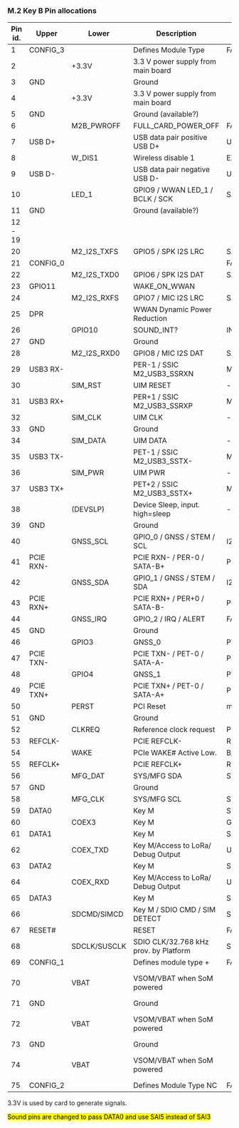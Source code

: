 ### M.2 Key B Pin allocations

| Pin id.	| Upper     | Lower      | Description                        | Counterpoint   | Voltage Level | Spec Feature |
|-----------|-----------|------------|------------------------------------|----------------|---------------|--------------|
| 1         | CONFIG_3  |		     | Defines Module Type	              | FACE-EX        |               |
| 2         |           | +3.3V	     | 3.3 V power supply from main board |  			   | 3.3V          |
| 3	        | GND		|            | Ground	                          |                |  GND		   |
| 4	        | 	        | +3.3V	     | 3.3 V power supply from main board |                | 3.3V          |
| 5	        | GND		|            | Ground (available?)                |                | GND	       |
| 6	        | 	        | M2B_PWROFF | FULL_CARD_POWER_OFF                |	FACE-EX P6.4   | 3.3V          |
| 7	        | USB D+	|            | USB data pair positive	USB D+    | USB D+         |     |			
| 8	        | 	        | W_DIS1     | Wireless disable 1				  | EXB.3          |               |
| 9	        | USB D-	|            | USB data pair negative	USB D-    | USB D-         |     |			
| 10        | 	        | LED_1      | GPIO9 / WWAN LED_1 / BCLK / SCK    | SAI5_TXC/P2.55 | 3.3V          |
| 11	    | GND		|            | Ground (available?)	              |                | GND          |
| 12 - 19   |			|            |                                    |                |            |   		
| 20        |           | M2_I2S_TXFS| GPIO5 / SPK I2S LRC                | SAI5_TXFS/P2.53| 1.8V          |
| 21	    | CONFIG_0	|            |		  			                  | FACE-EX        |              |
| 22	    |           | M2_I2S_TXD0| GPIO6 / SPK I2S DAT                | SAI5_TXD0/P2.60| 1.8V         |
| 23	    | GPIO11    |            | 	WAKE_ON_WWAN		              |                | 1.8V         |
| 24	    |           | M2_I2S_RXFS| GPIO7 / MIC I2S LRC			      | SAI5_RXFS/P1.34| 1.8V         |
| 25        | DPR       | 	         | WWAN Dynamic Power Reduction       |                | 1.8V         |
| 26	    |           | GPIO10     | SOUND_INT?                         | INT pin?       | 1.8V         |
| 27	    | GND		|            | Ground	                          |                | GND          |
| 28        |           | M2_I2S_RXD0| GPIO8 / MIC I2S DAT			      | SAI5_RXD0/P1.28| 1.8V         |
| 29	    | USB3 RX-	|            | PER-1 / SSIC	M2_USB3_SSRXN		  | M2_USB3_SSRX-  |              |	
| 30	    |           | SIM_RST    | UIM RESET			              | -              |              |
| 31        | USB3 RX+  |            | PER+1 / SSIC	M2_USB3_SSRXP		  | M2_USB3_SSRX+  |              |	
| 32		|           | SIM_CLK    | UIM CLK			                  | -              |              |
| 33        | GND		|            | Ground                             |                | GND	      |
| 34		|           | SIM_DATA	 | UIM DATA			                  | -              |              |
| 35        | USB3 TX-	|            | PET-1 / SSIC	M2_USB3_SSTX-	      | M2_USB3_SSTX-  |              |
| 36        |           | SIM_PWR    | UIM PWR			                  | -              |              |
| 37        | USB3 TX+  |            | PET+2 / SSIC	M2_USB3_SSTX+		  | M2_USB3_SSTX+  |              |
| 38        | 	        | (DEVSLP)   | Device Sleep, input. high=sleep    | -              | 3.3V         | SATA only |
| 39        | GND       |            | Ground	                          |                | GND          |
| 40        | 	        | GNSS_SCL   | GPIO_0 / GNSS / STEM / SCL         | I2C3 SCL       | 1.8V         |
| 41        | PCIE RXN-	|            | PCIE RXN- / PER-0 / SATA-B+        | PCIE RXN-      |          |			
| 42        | 	        | GNSS_SDA   | GPIO_1 / GNSS / STEM / SDA         | I2C3 SDA       | 1.8V         |
| 43        | PCIE RXN+ |            | PCIE RXN+ / PER+0 / SATA-B-        |	PCIE RXN+      | 1.8V          |
| 44        | 	        | GNSS_IRQ   | GPIO_2 / IRQ / ALERT               | FACE-EX        | 1.8V          |
| 45        | GND		|            | Ground	                          |                | GND           |
| 46        | 	        | GPIO3      | GNSS_0                             | PWM2_OUT       | 1.8V          |
| 47        | PCIE TXN- |            | PCIE TXN- / PET-0 / SATA-A-        | PCIE TXN-      | 1.8V      |			
| 48        | 	        | GPIO4      | GNSS_1                             | PWM3_OUT       | 1.8V          |
| 49        | PCIE TXN+	|            | PCIE TXN+ / PET-0 / SATA-A+        | PCIE TXN+      | 1.8V      |			
| 50        |           | PERST	     | PCI Reset	                      | mPCIe_PERST    | 3.3V              |
| 51        | GND		|            | Ground                             |                | GND           |
| 52        | 	        | CLKREQ     | Reference clock request		      | PCIE_CLKREQ_B  | 3.3V         |
| 53        | REFCLK-   |            | PCIE REFCLK-	                      | REFCLK-        |              |
| 54        | 	        | WAKE       | PCIe WAKE# Active Low.	          | B_PCIE_WAKE    | 3.3V        |		
| 55        | REFCLK+   |            | PCIE REFCLK+				          | REFCLK+        |              |
| 56        | 	        | MFG_DAT    | SYS/MFG SDA                        | SYS I2C SDA    |               |	
| 57        | GND		|            | Ground                             |                |               |
| 58        | 	        | MFG_CLK    | SYS/MFG SCL                        | SYS I2C SCL    |               |
| 59        | DATA0     |            | Key M                              | SD2_DATA0      | 3.3V          |
| 60        | 	        | COEX3      | Key M                              | GPIO4_IO21     |               |
| 61        | DATA1     |            | Key M                              | SD2_DATA1      | 3.3V          |
| 62        | 	        | COEX_TXD   | Key M/Access to LoRa/ Debug Output | UART2_TXD      | 1.8V          |
| 63        | DATA2     |            | Key M                              | SD2_DATA2      | 3.3V          |
| 64        | 	        | COEX_RXD   | Key M/Access to LoRa/ Debug Output | UART2_RXD      | 1.8V          |
| 65        | DATA3     |            | Key M                              | SD2_DATA3      | 3.3V          |
| 66        | 	        |SDCMD/SIMCD | Key M / SDIO CMD / SIM DETECT      | SD2_CMD        | 3.3V          |
| 67        | RESET#	|            | RESET			                  | FACE-EX        | 1.8V         | WWAN
| 68        |           |SDCLK/SUSCLK| SDIO CLK/32.768 kHz prov. by Platform    | SD2_CLK  | +3.3V         |   			
| 69        | CONFIG_1	|            | Defines module type			+	  | FACE-EX P6.1   |               |
| 70        |           | VBAT       | VSOM/VBAT when SoM powered         |                | +3.1V - +4.4V |
| 71        | GND		|            | Ground				              |                | GND           |
| 72        |           | VBAT       | VSOM/VBAT when SoM powered         |                | +3.1V - +4.4V |
| 73        | GND		|            | Ground				              |                | GND           |
| 74        | 	        | VBAT       | VSOM/VBAT when SoM powered         |                | +3.1V - +4.4V |
| 75        | CONFIG_2  |            | Defines Module Type	NC	          | FACE-EX        |               |

3.3V is used by card to generate signals.

<mark>Sound pins are changed to pass DATA0 and use SAI5 instead of SAI3</mark>
